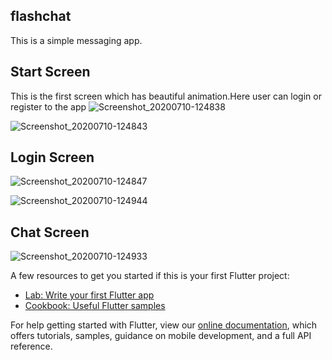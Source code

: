 ## flashchat

This is a simple messaging app.

## Start Screen
This is the first screen which has beautiful animation.Here user can login or register to the app
![Screenshot_20200710-124838](https://user-images.githubusercontent.com/48242153/87127437-8aacd480-c2ab-11ea-9bba-05a5e163c88c.png)

![Screenshot_20200710-124843](https://user-images.githubusercontent.com/48242153/87127386-78329b00-c2ab-11ea-97f2-e4928e781b22.png)

## Login Screen
![Screenshot_20200710-124847](https://user-images.githubusercontent.com/48242153/87127495-a021fe80-c2ab-11ea-8a1c-e75f0b5809dd.png)

![Screenshot_20200710-124944](https://user-images.githubusercontent.com/48242153/87127501-a2845880-c2ab-11ea-80c8-7ef1bf2e668e.png)

## Chat Screen
![Screenshot_20200710-124933](https://user-images.githubusercontent.com/48242153/87127576-bfb92700-c2ab-11ea-8865-5db9b63c5f27.png)





A few resources to get you started if this is your first Flutter project:

- [Lab: Write your first Flutter app](https://flutter.dev/docs/get-started/codelab)
- [Cookbook: Useful Flutter samples](https://flutter.dev/docs/cookbook)

For help getting started with Flutter, view our
[online documentation](https://flutter.dev/docs), which offers tutorials,
samples, guidance on mobile development, and a full API reference.
